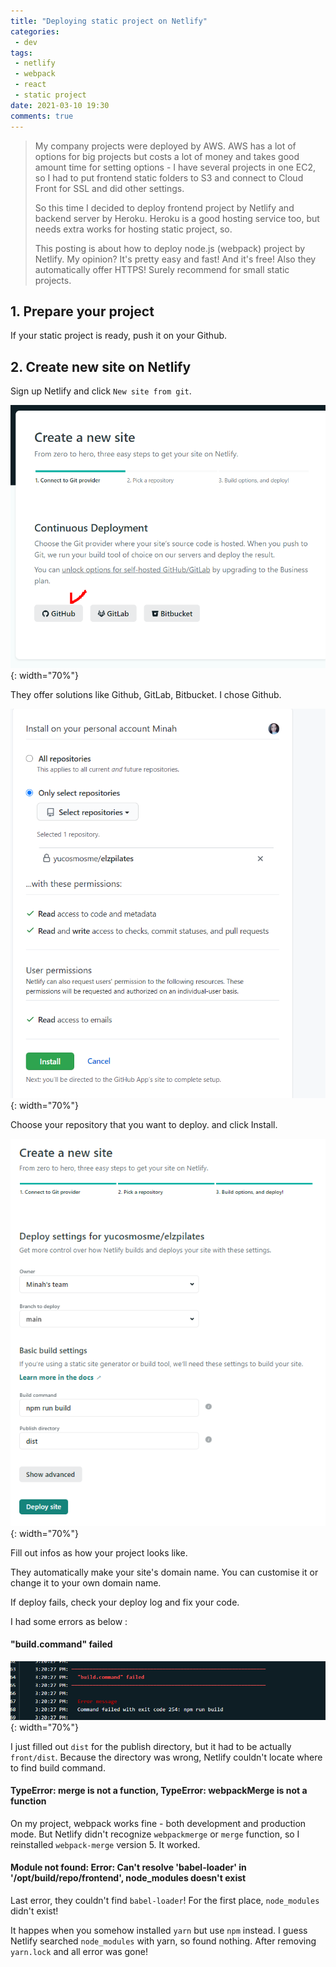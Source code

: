 ```yaml
---
title: "Deploying static project on Netlify"
categories:
 - dev
tags:
 - netlify
 - webpack
 - react
 - static project
date: 2021-03-10 19:30
comments: true 
---
```


> My company projects were deployed by AWS. AWS has a lot of options for big projects but costs a lot of money and takes good amount time for setting options - I have several projects in one EC2, so I had to put frontend static folders to S3 and connect to Cloud Front for SSL and did other settings. 
>
> So this time I decided to deploy frontend project by Netlify and backend server by Heroku. Heroku is a good hosting service too, but needs extra works for hosting static project, so. 
>
> This posting is about how to deploy node.js (webpack) project by Netlify. My opinion? It's pretty easy and fast! And it's free! Also they automatically offer HTTPS! Surely recommend for small static projects.


## 1. Prepare your project

If your static project is ready, push it on your Github.

## 2. Create new site on Netlify 

Sign up Netlify and click `New site from git`.

![Image](/assets/images/posts/20210310_151733.png){: width="70%"}

They offer solutions like Github, GitLab, Bitbucket. I chose Github.

![Image](/assets/images/posts/20210310_151719.png){: width="70%"}

Choose your repository that you want to deploy. and click Install.

![Image](/assets/images/posts/20210310_151947.png){: width="70%"}

Fill out infos as how your project looks like.

They automatically make your site's domain name. You can customise it or change it to your own domain name.

If deploy fails, check your deploy log and fix your code.

I had some errors as below :

#### "build.command" failed

![Image](/assets/images/posts/20210310_182309.png){: width="70%"}

I just filled out `dist` for the publish directory, but it had to be actually `front/dist`. Because the directory was wrong, Netlify couldn't locate where to find build command.

#### TypeError: merge is not a function, TypeError: webpackMerge is not a function

On my project, webpack works fine - both development and production mode. But Netlify didn't recognize `webpackmerge` or `merge` function, so I reinstalled `webpack-merge` version 5. It worked.

#### Module not found: Error: Can't resolve 'babel-loader' in '/opt/build/repo/frontend', node_modules doesn't exist

Last error, they couldn't find `babel-loader`! For the first place, `node_modules` didn't exist!

It happes when you somehow installed `yarn` but use `npm` instead. I guess Netlify searched `node_modules` with yarn, so found nothing. After removing `yarn.lock` and all error was gone!




